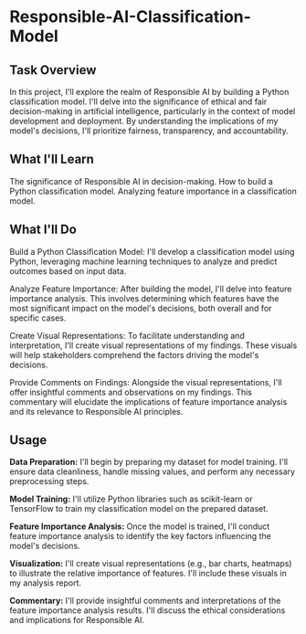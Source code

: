 # **Responsible-AI-Classification-Model**
## **Task Overview**
In this project, I'll explore the realm of Responsible AI by building a Python classification model. I'll delve into the significance of ethical and fair decision-making in artificial intelligence, particularly in the context of model development and deployment. By understanding the implications of my model's decisions, I'll prioritize fairness, transparency, and accountability.

## **What I'll Learn**
The significance of Responsible AI in decision-making.
How to build a Python classification model.
Analyzing feature importance in a classification model.
## **What I'll Do**
Build a Python Classification Model: I'll develop a classification model using Python, leveraging machine learning techniques to analyze and predict outcomes based on input data.

Analyze Feature Importance: After building the model, I'll delve into feature importance analysis. This involves determining which features have the most significant impact on the model's decisions, both overall and for specific cases.

Create Visual Representations: To facilitate understanding and interpretation, I'll create visual representations of my findings. These visuals will help stakeholders comprehend the factors driving the model's decisions.

Provide Comments on Findings: Alongside the visual representations, I'll offer insightful comments and observations on my findings. This commentary will elucidate the implications of feature importance analysis and its relevance to Responsible AI principles.

## **Usage**
**Data Preparation:** I'll begin by preparing my dataset for model training. I'll ensure data cleanliness, handle missing values, and perform any necessary preprocessing steps.

**Model Training:** I'll utilize Python libraries such as scikit-learn or TensorFlow to train my classification model on the prepared dataset.

**Feature Importance Analysis:** Once the model is trained, I'll conduct feature importance analysis to identify the key factors influencing the model's decisions.

**Visualization:** I'll create visual representations (e.g., bar charts, heatmaps) to illustrate the relative importance of features. I'll include these visuals in my analysis report.

**Commentary:** I'll provide insightful comments and interpretations of the feature importance analysis results. I'll discuss the ethical considerations and implications for Responsible AI.
